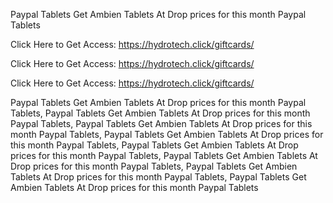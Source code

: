 Paypal Tablets Get Ambien Tablets At Drop prices for this month Paypal Tablets

Click Here to Get Access: https://hydrotech.click/giftcards/

Click Here to Get Access: https://hydrotech.click/giftcards/

Click Here to Get Access: https://hydrotech.click/giftcards/

Paypal Tablets Get Ambien Tablets At Drop prices for this month Paypal Tablets, Paypal Tablets Get Ambien Tablets At Drop prices for this month Paypal Tablets, Paypal Tablets Get Ambien Tablets At Drop prices for this month Paypal Tablets, Paypal Tablets Get Ambien Tablets At Drop prices for this month Paypal Tablets, Paypal Tablets Get Ambien Tablets At Drop prices for this month Paypal Tablets, Paypal Tablets Get Ambien Tablets At Drop prices for this month Paypal Tablets, Paypal Tablets Get Ambien Tablets At Drop prices for this month Paypal Tablets, Paypal Tablets Get Ambien Tablets At Drop prices for this month Paypal Tablets
